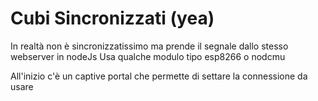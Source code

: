 # Cubi Sincronizzati (yea)


In realtà non è sincronizzatissimo ma prende il segnale dallo stesso webserver in nodeJs
Usa qualche modulo tipo esp8266 o nodcmu

All'inizio c'è un captive portal che permette di settare la connessione da usare


